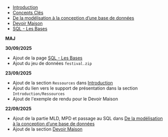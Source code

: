 - [Introduction](00_Introduction.md)
- [Concepts Clés](01_BDD_Theorie.md)
- [De la modélisation à la conception d’une base de données](02_Modelisation.md)
- [Devoir Maison](03_Devoir_maison.md)
- [SQL - Les Bases](04_sql_bases.md)

**MAJ**

**30/09/2025**
- Ajout de la page [SQL - Les Bases](04_sql_bases.md)
- Ajout du jeu de données `festival.zip`

**23/09/2025**
- Ajout de la section `Ressources` dans [Introduction](00_Introduction.md)
- Ajout du lien vers le support de présentation dans la section `Introduction/Ressources`
- Ajout de l'exemple de rendu pour le Devoir Maison

**22/09/2025**
- Ajout de la partie MLD, MPD et passage au SQL dans [De la modélisation à la conception d’une base de données](02_Modelisation.md)
- Ajout de la section [Devoir Maison](03_Devoir_maison.md)